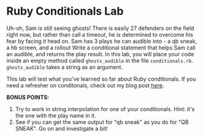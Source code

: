 # Ruby Conditionals Lab

Uh-oh, Sam is still seeing ghosts! There is easily 27 defenders on the field right now, but rather than call a timeout, he is determined to overcome his fear by facing it head on. Sam has 3 plays he can audible into - a qb sneak, a hb screen, and a rollout Write a conditional statement that helps Sam call an audible, and returns the play result. In this lab, you will place your code inside an empty method called `ghosts_audible` in the file `conditionals.rb`. `ghosts_audible` takes a string as an argument.

This lab will test what you've learned so far about Ruby conditionals. If you need a refresher on conditonals, check out my blog post [here](https://dev.to/bmweygant/common-ruby-operators-and-conditional-logic-25pa).

<strong>BONUS POINTS:</strong> 

1. Try to work in string interpolation for one of your conditionals. Hint: it's the one with the play name in it. 
2. See if you can get the same output for "qb sneak" as you do for "QB SNEAK". Go on and investigate a bit!